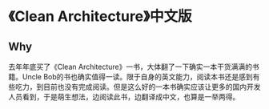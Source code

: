 # 《Clean Architecture》中文版

## Why

去年年底买了《Clean Architecture》一书，大体翻了一下确实一本干货满满的书籍。Uncle Bob的书也确实值得一读。限于自身的英文能力，阅读本书还是感到有些吃力，到目前也没有完成阅读。但是这么好的一本书确实应该让更多的国内开发人员看到，于是萌生想法，边阅读此书，边翻译成中文，也算是一举两得。

